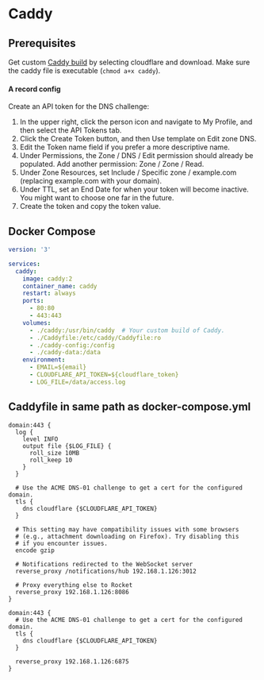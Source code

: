 # Caddy

## Prerequisites

Get custom [Caddy build](https://caddyserver.com/download) by selecting cloudflare and download. Make sure the caddy file is executable (`chmod a+x caddy`).

#### A record config

Create an API token for the DNS challenge:

1. In the upper right, click the person icon and navigate to My Profile, and then select the API Tokens tab.
2. Click the Create Token button, and then Use template on Edit zone DNS.
3. Edit the Token name field if you prefer a more descriptive name.
4. Under Permissions, the Zone / DNS / Edit permission should already be populated. Add another permission: Zone / Zone / Read.
5. Under Zone Resources, set Include / Specific zone / example.com (replacing example.com with your domain).
6. Under TTL, set an End Date for when your token will become inactive. You might want to choose one far  in the future.
7. Create the token and copy the token value.

## Docker Compose

```yml
version: '3'

services:
  caddy:
    image: caddy:2
    container_name: caddy
    restart: always
    ports:
      - 80:80
      - 443:443
    volumes:
      - ./caddy:/usr/bin/caddy  # Your custom build of Caddy.
      - ./Caddyfile:/etc/caddy/Caddyfile:ro
      - ./caddy-config:/config
      - ./caddy-data:/data
    environment:
      - EMAIL=${email}
      - CLOUDFLARE_API_TOKEN=${cloudflare_token}
      - LOG_FILE=/data/access.log
```

## Caddyfile in same path as docker-compose.yml 

```
domain:443 {
  log {
    level INFO
    output file {$LOG_FILE} {
      roll_size 10MB
      roll_keep 10
    }
  }

  # Use the ACME DNS-01 challenge to get a cert for the configured domain.
  tls {
    dns cloudflare {$CLOUDFLARE_API_TOKEN}
  }

  # This setting may have compatibility issues with some browsers
  # (e.g., attachment downloading on Firefox). Try disabling this
  # if you encounter issues.
  encode gzip

  # Notifications redirected to the WebSocket server
  reverse_proxy /notifications/hub 192.168.1.126:3012

  # Proxy everything else to Rocket
  reverse_proxy 192.168.1.126:8086
}

domain:443 {
  # Use the ACME DNS-01 challenge to get a cert for the configured domain.
  tls {
    dns cloudflare {$CLOUDFLARE_API_TOKEN}
  }
  
  reverse_proxy 192.168.1.126:6875
}
```

